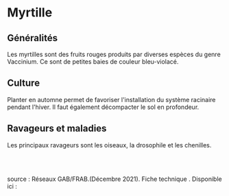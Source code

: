 # Myrtille

## Généralités  

Les myrtilles sont des fruits rouges produits par diverses espèces du genre Vaccinium. Ce sont de petites baies de couleur bleu-violacé.


## Culture  

 Planter en automne permet de favoriser l'installation du système racinaire pendant l'hiver. Il faut également décompacter le sol en profondeur.

## Ravageurs et maladies  

Les principaux ravageurs sont les oiseaux, la drosophile et les chenilles.  
  
<br>  
<br>
      
source : Réseaux GAB/FRAB.(Décembre 2021). Fiche technique . Disponible ici : 



